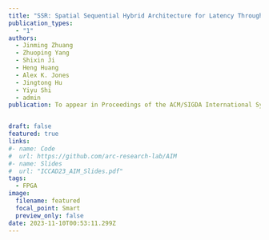 ```yaml
---
title: "SSR: Spatial Sequential Hybrid Architecture for Latency Throughput Tradeoff Design Space Exploration (🔥📣New Paper & Project🔥📣! )"
publication_types:
  - "1"
authors:
  - Jinming Zhuang
  - Zhuoping Yang
  - Shixin Ji
  - Heng Huang
  - Alex K. Jones
  - Jingtong Hu
  - Yiyu Shi
  - admin
publication: To appear in Proceedings of the ACM/SIGDA International Symposium on Field Programmable Gate Arrays, FPGA 2024, March 3 - March 5, Monterey, CA, US. Full Paper Accepted!  


draft: false
featured: true
links:
#- name: Code
#  url: https://github.com/arc-research-lab/AIM 
#- name: Slides
#  url: "ICCAD23_AIM_Slides.pdf"
tags:
  - FPGA 
image:
  filename: featured
  focal_point: Smart
  preview_only: false
date: 2023-11-10T00:53:11.299Z
---
```

